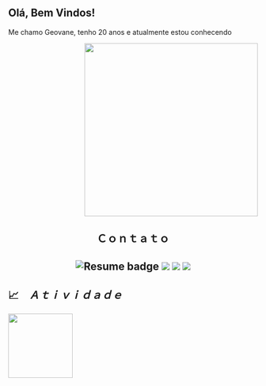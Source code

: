 ## Olá, Bem Vindos!
Me chamo Geovane, tenho 20 anos e atualmente estou conhecendo

<div id="header" align="right">
<img src="https://user-images.githubusercontent.com/116459583/220793426-00f38053-a1c1-4320-9f88-f1fab74ba40d.png"  width="350"/>
  <h2 align="center" <i>Ｃｏｎｔａｔｏ</i></h2>

  
<h2 align="center"</h2>
  <img src="https://img.shields.io/badge/Currículo-4285F4?style=for-the-badge&amp;logo=read-the-docs&amp;logoColor=white" alt="Resume badge">
  <a href="https://www.instagram.com/geovanenovaes_/" target="_blank"><img src="https://img.shields.io/badge/-Instagram-%23E4405F?style=for-the-badge&logo=instagram&logoColor=white" target="_blank"></a>
<a href = "mailto:gnovaes2003@gmail.com"><img src="https://img.shields.io/badge/-Gmail-%23333?style=for-the-badge&logo=gmail&logoColor=white" target="_blank"></a>
<a href="https://www.linkedin.com/in/geovanenovaes01/" target="_blank"><img src="https://img.shields.io/badge/-LinkedIn-%230077B5?style=for-the-badge&logo=linkedin&logoColor=white" target="_blank"></a>
<h2 align="center">
  <h2 align="left">📈 &ensp; <i>Ａｔｉｖｉｄａｄｅ</i></h2>
<div align="left">
  <a href="https://github.com/gnovaess">
  <img height="130em" src="https://github-readme-stats.vercel.app/api?username=gnovaess&hide_title=true&show_icons=true&theme=dark&include_all_commits=true&count_private=true"/>
</div>

